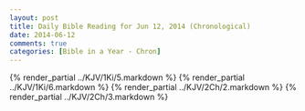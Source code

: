 ```yaml
---
layout: post
title: Daily Bible Reading for Jun 12, 2014 (Chronological)
date: 2014-06-12
comments: true
categories: [Bible in a Year - Chron]
---
```

{% render_partial ../KJV/1Ki/5.markdown %}
{% render_partial ../KJV/1Ki/6.markdown %}
{% render_partial ../KJV/2Ch/2.markdown %}
{% render_partial ../KJV/2Ch/3.markdown %}
